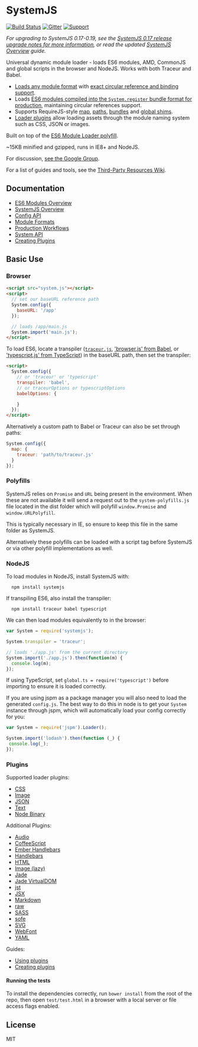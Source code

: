 SystemJS
========

[![Build Status][travis-image]][travis-url]
[![Gitter](https://badges.gitter.im/Join%20Chat.svg)](https://gitter.im/systemjs/systemjs?utm_source=badge&utm_medium=badge&utm_campaign=pr-badge&utm_content=badge) 
[![Support](https://supporter.60devs.com/api/b/33df4abbec4d39260f49015d2457eafe/SystemJS)](https://supporter.60devs.com/support/33df4abbec4d39260f49015d2457eafe/SystemJS)

_For upgrading to SystemJS 0.17-0.19, see the [SystemJS 0.17 release upgrade notes for more information](https://github.com/systemjs/systemjs/releases/tag/0.17.0), or read the updated [SystemJS Overview](docs/overview.md) guide._

Universal dynamic module loader - loads ES6 modules, AMD, CommonJS and global scripts in the browser and NodeJS. Works with both Traceur and Babel.

* [Loads any module format](docs/module-formats.md) with [exact circular reference and binding support](https://github.com/ModuleLoader/es6-module-loader/blob/v0.17.0/docs/circular-references-bindings.md).
* Loads [ES6 modules compiled into the `System.register` bundle format for production](docs/production-workflows.md), maintaining circular references support.
* Supports RequireJS-style [map](docs/overview.md#map-config), [paths](https://github.com/ModuleLoader/es6-module-loader/blob/master/docs/loader-config.md#paths-implementation), [bundles](docs/production-workflows.md#bundle-extension) and [global shims](docs/module-formats.md#shim-dependencies).
* [Loader plugins](docs/overview.md#plugin-loaders) allow loading assets through the module naming system such as CSS, JSON or images.

Built on top of the [ES6 Module Loader polyfill](https://github.com/ModuleLoader/es6-module-loader).

~15KB minified and gzipped, runs in IE8+ and NodeJS.

For discussion, [see the Google Group](https://groups.google.com/group/systemjs).

For a list of guides and tools, see the [Third-Party Resources Wiki](https://github.com/systemjs/systemjs/wiki/Third-Party-Resources).

Documentation
---

* [ES6 Modules Overview](docs/es6-modules-overview.md)
* [SystemJS Overview](docs/overview.md)
* [Config API](docs/config-api.md)
* [Module Formats](docs/module-formats.md)
* [Production Workflows](docs/production-workflows.md)
* [System API](docs/system-api.md)
* [Creating Plugins](docs/creating-plugins.md)

Basic Use
---

### Browser

```html
<script src="system.js"></script>
<script>
  // set our baseURL reference path
  System.config({
    baseURL: '/app'
  });

  // loads /app/main.js
  System.import('main.js');
</script>
```

To load ES6, locate a transpiler ([`traceur.js`](https://github.com/jmcriffey/bower-traceur), ['browser.js' from Babel](https://github.com/babel/babel), or ['typescript.js' from TypeScript](https://github.com/Microsoft/TypeScript)) 
in the baseURL path, then set the transpiler:

```html
<script>
  System.config({
    // or 'traceur' or 'typescript'
    transpiler: 'babel',
    // or traceurOptions or typescriptOptions
    babelOptions: {

    }
  });
</script>
```

Alternatively a custom path to Babel or Traceur can also be set through paths:

```javascript
System.config({
  map: {
    traceur: 'path/to/traceur.js'
  }
});
```

### Polyfills

SystemJS relies on `Promise` and `URL` being present in the environment. When these are not available it will send a request out to the `system-polyfills.js` file located in the dist folder which will polyfill `window.Promise` and `window.URLPolyfill`.

This is typically necessary in IE, so ensure to keep this file in the same folder as SystemJS.

Alternatively these polyfills can be loaded with a script tag before SystemJS or via other polyfill implementations as well.

### NodeJS

To load modules in NodeJS, install SystemJS with:

```
  npm install systemjs
```

If transpiling ES6, also install the transpiler:

```
  npm install traceur babel typescript 
```

We can then load modules equivalently to in the browser:

```javascript
var System = require('systemjs');

System.transpiler = 'traceur';

// loads './app.js' from the current directory
System.import('./app.js').then(function(m) {
  console.log(m);
});
```

If using TypeScript, set `global.ts = require('typescript')` before importing to ensure it is loaded correctly.

If you are using jspm as a package manager you will also need to load the generated `config.js`. The best way to do this in node is to get your `System` instance through jspm, which will automatically load your config correctly for you:

```js
var System = require('jspm').Loader();

System.import('lodash').then(function (_) {
 console.log(_);
});
```

### Plugins

Supported loader plugins:

* [CSS](https://github.com/systemjs/plugin-css)
* [Image](https://github.com/systemjs/plugin-image)
* [JSON](https://github.com/systemjs/plugin-json)
* [Text](https://github.com/systemjs/plugin-text)
* [Node Binary](https://github.com/systemjs/plugin-node-binary)

Additional Plugins:

* [Audio](https://github.com/ozsay/plugin-audio)
* [CoffeeScript](https://github.com/forresto/plugin-coffee)
* [Ember Handlebars](https://github.com/n-fuse/plugin-ember-hbs)
* [Handlebars](https://github.com/davis/plugin-hbs)
* [HTML](https://github.com/Hypercubed/systemjs-plugin-html/)
* [Image (lazy)](https://github.com/laurentgoudet/plugin-lazyimage)
* [Jade](https://github.com/johnsoftek/plugin-jade)
* [Jade VirtualDOM](https://github.com/WorldMaker/system-jade-virtualdom)
* [jst](https://github.com/podio/plugin-jst)
* [JSX](https://github.com/floatdrop/plugin-jsx)
* [Markdown](https://github.com/guybedford/plugin-md)
* [raw](https://github.com/matthewbauer/plugin-raw)
* [SASS](https://github.com/screendriver/plugin-sass)
* [sofe](https://github.com/CanopyTax/sofe)
* [SVG](https://github.com/vuzonp/systemjs-plugin-svg)
* [WebFont](https://github.com/guybedford/plugin-font)
* [YAML](https://github.com/tb/plugin-yaml)

Guides:

* [Using plugins](docs/overview.md#plugin-loaders)
* [Creating plugins](docs/creating-plugins.md)

#### Running the tests

To install the dependencies correctly, run `bower install` from the root of the repo, then open `test/test.html` in a browser with a local server
or file access flags enabled.

License
---

MIT

[travis-url]: https://travis-ci.org/systemjs/systemjs
[travis-image]: https://travis-ci.org/systemjs/systemjs.svg?branch=master
